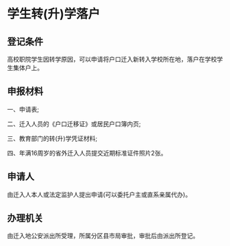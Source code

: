 # 学生转(升)学落户

## 登记条件

高校职院学生因转学原因，可以申请将户口迁入新转入学校所在地，落户在学校学生集体户上。

## 申报材料

一、申请表;

二、迁入人员的《户口迁移证》或居民户口簿内页;

三、教育部门的转(升)学凭证材料;

四、年满16周岁的省外迁入人员提交近期标准证件照片2张。

## 申请人

由迁入人本人或法定监护人提出申请(可以委托户主或直系亲属代办)。

## 办理机关

由迁入地公安派出所受理，所属分区县市局审批，审批后由派出所登记。